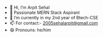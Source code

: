 - 👋 Hi, I’m Arpit Sehal
- 👀 Passionate MERN Stack Aspirant
- 🌱 I’m currently in my 2nd year of Btech-CSE
- 📫 For contact:- 2005sehalarpit@gmail.com
- 😄 Pronouns: he/him 

<!---
arpitsehal/arpitsehal is a ✨ special ✨ repository because its `README.md` (this file) appears on your GitHub profile.
You can click the Preview link to take a look at your changes.
--->
